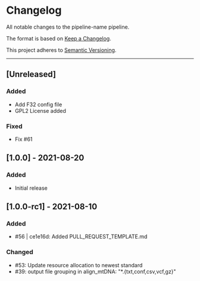 # Changelog
All notable changes to the pipeline-name pipeline.

The format is based on [Keep a Changelog](https://keepachangelog.com/en/1.0.0/).

This project adheres to [Semantic Versioning](https://semver.org/spec/v2.0.0.html).

---
## [Unreleased]
### Added
- Add F32 config file
- GPL2 License added
### Fixed
- Fix #61

## [1.0.0] - 2021-08-20
### Added
- Initial release


## [1.0.0-rc1] - 2021-08-10
### Added
- #56 | ce1e16d: Added PULL_REQUEST_TEMPLATE.md

### Changed
- #53: Update resource allocation to newest standard
- #39: output file grouping in align_mtDNA: "*.{txt,conf,csv,vcf,gz}"
